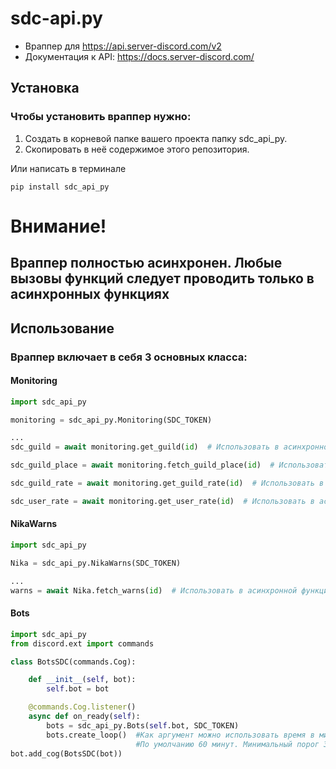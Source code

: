 # sdc-api.py
* Враппер для https://api.server-discord.com/v2
* Документация к API: https://docs.server-discord.com/

## Установка

### Чтобы установить враппер нужно:
1. Создать в корневой папке вашего проекта папку sdc_api_py.
2. Скопировать в неё содержимое этого репозитория.

Или написать в терминале

```
pip install sdc_api_py
```

# Внимание!
## Враппер полностью асинхронен. Любые вызовы функций следует проводить только в асинхронных функциях

## Использование

### Враппер включает в себя 3 основных класса:



#### Monitoring

```py
import sdc_api_py

monitoring = sdc_api_py.Monitoring(SDC_TOKEN)

...
sdc_guild = await monitoring.get_guild(id)  # Использовать в асинхронной функции

sdc_guild_place = await monitoring.fetch_guild_place(id)  # Использовать в асинхронной функции

sdc_guild_rate = await monitoring.get_guild_rate(id)  # Использовать в асинхронной функции

sdc_user_rate = await monitoring.get_user_rate(id)  # Использовать в асинхронной функции
```

#### NikaWarns

```py
import sdc_api_py

Nika = sdc_api_py.NikaWarns(SDC_TOKEN)

...
warns = await Nika.fetch_warns(id)  # Использовать в асинхронной функции
```

#### Bots

```py
import sdc_api_py
from discord.ext import commands

class BotsSDC(commands.Cog):

    def __init__(self, bot):
        self.bot = bot

    @commands.Cog.listener()
    async def on_ready(self):
        bots = sdc_api_py.Bots(self.bot, SDC_TOKEN)
        bots.create_loop()  #Как аргумент можно использовать время в минутах. Раз в это количество минут будет отправляться статистика.
                            #По умолчанию 60 минут. Минимальный порог 30 минут.
bot.add_cog(BotsSDC(bot))
```
